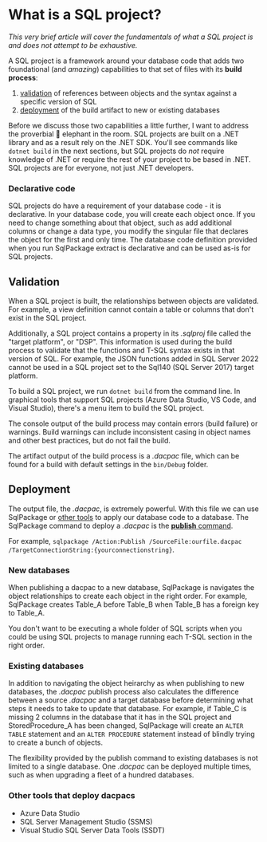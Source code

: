 # What is a SQL project?

*This very brief article will cover the fundamentals of what a SQL project is and does not attempt to be exhaustive.*

A SQL project is a framework around your database code that adds two foundational (and *amazing*) capabilities to that set of files with its **build process**:

1. [validation](#validation) of references between objects and the syntax against a specific version of SQL
2. [deployment](#deployment) of the build artifact to new or existing databases

Before we discuss those two capabilities a little further, I want to address the proverbial 🐘 elephant in the room.  SQL projects are built on a .NET library and as a result rely on the .NET SDK. You'll see commands like `dotnet build` in the next sections, but SQL projects do *not* require knowledge of .NET or require the rest of your project to be based in .NET.  SQL projects are for everyone, not just .NET developers.

### Declarative code

SQL projects do have a requirement of your database code - it is declarative.  In your database code, you will create each object once.  If you need to change something about that object, such as add additional columns or change a data type, you modify the singular file that declares the object for the first and only time.  The database code definition provided when you run SqlPackage extract is declarative and can be used as-is for SQL projects.

## Validation

When a SQL project is built, the relationships between objects are validated.  For example, a view definition cannot contain a table or columns that don't exist in the SQL project.

Additionally, a SQL project contains a property in its *.sqlproj* file called the "target platform", or "DSP".  This information is used during the build process to validate that the functions and T-SQL syntax exists in that version of SQL.  For example, the JSON functions added in SQL Server 2022 cannot be used in a SQL project set to the Sql140 (SQL Server 2017) target platform.

To build a SQL project, we run `dotnet build` from the command line.  In graphical tools that support SQL projects (Azure Data Studio, VS Code, and Visual Studio), there's a menu item to build the SQL project.

The console output of the build process may contain errors (build failure) or warnings.  Build warnings can include inconsistent casing in object names and other best practices, but do not fail the build.

The artifact output of the build process is a *.dacpac* file, which can be found for a build with default settings in the `bin/Debug` folder.

## Deployment

The output file, the *.dacpac*, is extremely powerful. With this file we can use SqlPackage or [other tools](#other-tools-that-deploy-dacpacs) to apply our database code to a database.  The SqlPackage command to deploy a *.dacpac* is the [**publish** command]().

For example, `sqlpackage /Action:Publish /SourceFile:ourfile.dacpac /TargetConnectionString:{yourconnectionstring}`.

### New databases

When publishing a dacpac to a new database, SqlPackage is navigates the object relationships to create each object in the right order.  For example, SqlPackage creates Table_A before Table_B when Table_B has a foreign key to Table_A.

You don't want to be executing a whole folder of SQL scripts when you could be using SQL projects to manage running each T-SQL section in the right order.

### Existing databases

In addition to navigating the object heirarchy as when publishing to new databases, the *.dacpac* publish process also calculates the difference between a source *.dacpac* and a target database before determining what steps it needs to take to update that database.  For example, if Table_C is missing 2 columns in the database that it has in the SQL project and StoredProcedure_A has been changed, SqlPackage will create an `ALTER TABLE` statement and an `ALTER PROCEDURE` statement instead of blindly trying to create a bunch of objects.

The flexibility provided by the publish command to existing databases is not limited to a single database.  One *.dacpac* can be deployed multiple times, such as when upgrading a fleet of a hundred databases.

### Other tools that deploy dacpacs

- Azure Data Studio
- SQL Server Management Studio (SSMS)
- Visual Studio SQL Server Data Tools (SSDT)